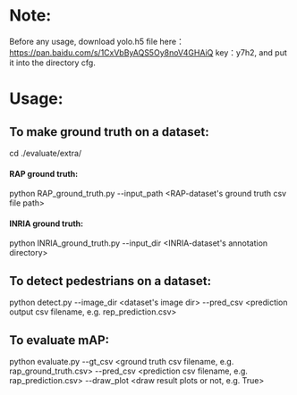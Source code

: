 # Note:
Before any usage, download yolo.h5 file here：https://pan.baidu.com/s/1CxVbByAQS5Oy8noV4GHAiQ key：y7h2, and put it into the directory cfg.
# Usage:
## To make ground truth on a dataset:
  cd ./evaluate/extra/
  #### RAP ground truth:		
  python RAP_ground_truth.py --input_path <RAP-dataset's ground truth csv file path>
  #### INRIA ground truth:	
  python INRIA_ground_truth.py --input_dir <INRIA-dataset's annotation directory>
## To detect pedestrians on a dataset: 
  python detect.py --image_dir <dataset's image dir> --pred_csv <prediction output csv filename, e.g. rep_prediction.csv>
## To evaluate mAP:
  python evaluate.py --gt_csv <ground truth csv filename, e.g. rap_ground_truth.csv>  --pred_csv <prediction csv filename, e.g. rap_prediction.csv> --draw_plot <draw result plots or not, e.g. True>
